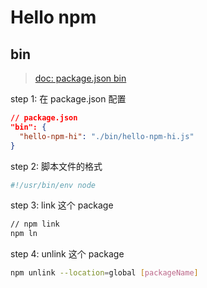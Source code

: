 # Hello npm

## bin

> [doc: package.json bin](https://docs.npmjs.com/cli/v8/configuring-npm/package-json#bin)

step 1: 在 package.json 配置

```json
// package.json
"bin": {
  "hello-npm-hi": "./bin/hello-npm-hi.js"
}
```

step 2: 脚本文件的格式

```js
#!/usr/bin/env node
```

step 3: link 这个 package

```bash
// npm link
npm ln
```

step 4: unlink 这个 package

```bash
npm unlink --location=global [packageName]
```
